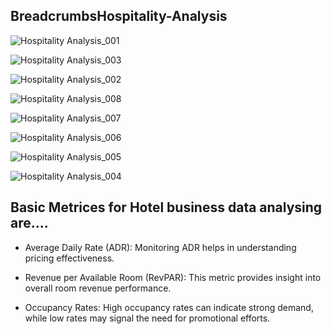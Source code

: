 ## BreadcrumbsHospitality-Analysis
![Hospitality Analysis_001](https://github.com/user-attachments/assets/ae258ea0-6760-4580-8da2-06d9f92b3216)

![Hospitality Analysis_003](https://github.com/user-attachments/assets/f1088dec-218d-4ae5-8e4a-6be62ae5fa29)

![Hospitality Analysis_002](https://github.com/user-attachments/assets/7af65314-9176-4d87-bd40-cc5ecc8e5903)

![Hospitality Analysis_008](https://github.com/user-attachments/assets/32cefd04-9bc0-45f6-9b8a-985f78e51c59)

![Hospitality Analysis_007](https://github.com/user-attachments/assets/127c648d-fab5-440e-a9e0-ab4db39b8983)

![Hospitality Analysis_006](https://github.com/user-attachments/assets/4336c8e3-fbf6-4cd5-b3e0-c2c953c1d0de)

![Hospitality Analysis_005](https://github.com/user-attachments/assets/57e9caeb-11d5-45d0-a276-c07994291e75)

![Hospitality Analysis_004](https://github.com/user-attachments/assets/b1554522-a75e-4019-a96a-c16e4eae3bb7)

## Basic Metrices for Hotel business data analysing are....

* Average Daily Rate (ADR): Monitoring ADR helps in understanding pricing effectiveness.
  
* Revenue per Available Room (RevPAR): This metric provides insight into overall room revenue performance.
  
* Occupancy Rates: High occupancy rates can indicate strong demand, while low rates may signal the need for promotional efforts.
